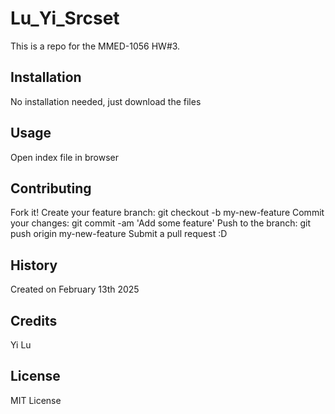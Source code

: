# Lu_Yi_Srcset
This is a repo for the MMED-1056 HW#3.

## Installation
No installation needed, just download the files

## Usage
Open index file in browser

## Contributing
Fork it!
Create your feature branch: git checkout -b my-new-feature
Commit your changes: git commit -am 'Add some feature'
Push to the branch: git push origin my-new-feature
Submit a pull request :D

## History
Created on February 13th 2025

## Credits
Yi Lu

## License
MIT License